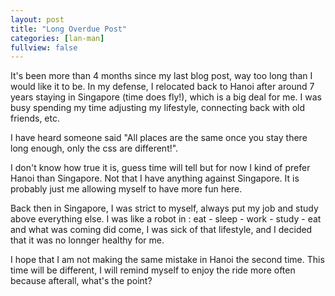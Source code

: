 ```yaml
---
layout: post
title: "Long Overdue Post"
categories: [lan-man]
fullview: false
---
```


It's been more than 4 months since my last blog post, way too long than I would like it to be. In my defense, I relocated back to Hanoi after around 7 years staying in Singapore (time does fly!), which is a big deal for me. I was busy spending my time adjusting my lifestyle, connecting back with old friends, etc.

I have heard someone said "All places are the same once you stay there long enough, only the css are different!". 

I don't know how true it is, guess time will tell but for now I kind of prefer Hanoi than Singapore. Not that I have anything against Singapore. It is probably just me allowing myself to have more fun here. 

Back then in Singapore, I was strict to myself, always put my job and study above everything else. I was like a robot in : eat - sleep - work - study - eat and what was coming did come, I was sick of that lifestyle, and I decided that it was no lonnger healthy for me. 

I hope that I am not making the same mistake in Hanoi the second time. This time will be different, I will remind myself to enjoy the ride more often because afterall, what's the point?

